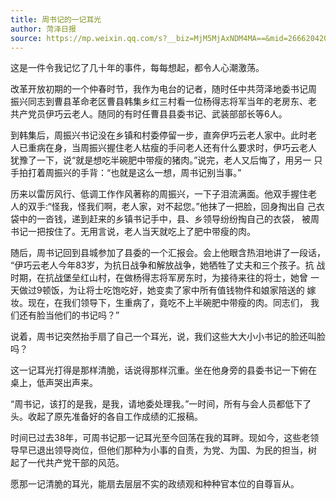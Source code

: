 ```yaml
---
title: 周书记的一记耳光 
author: 菏泽日报
source: https://mp.weixin.qq.com/s?__biz=MjM5MjAxNDM4MA==&mid=2666204201&idx=1&sn=928a514fd00602d408ab17dc54641ce1&chksm=bdb3656a8ac4ec7cc8fed2e5a0c47427d4443f830337b1c5b8950c4c366a1f10fe200f67d7d2&mpshare=1&scene=1&srcid=0707d7cnP367rLlLptfZezCo&pass_ticket=bHOQHv3mxIBklquzlTA23eVi2XuU4Tn8Y2hu%2BITIekldkuWTDvFRLYAAIciqBHU0#rd
---
```


这是一件令我记忆了几十年的事件，每每想起，都令人心潮激荡。

改革开放初期的一个仲春时节，我作为电台的记者，随时任中共菏泽地委书记周
振兴同志到曹县革命老区曹县韩集乡红三村看一位杨得志将军当年的老房东、老
共产党员伊巧云老人。随同的有时任曹县县委书记、武装部部长等6人。

到韩集后，周振兴书记没在乡镇和村委停留一步，直奔伊巧云老人家中。此时老
人已重病在身，当周振兴握住老人枯瘦的手问老人还有什么要求时，伊巧云老人
犹豫了一下，说“就是想吃半碗肥中带瘦的猪肉。”说完，老人又后悔了，用另一
只手拍打着周振兴的手背：“也就是这么一想，周书记别当事。”

历来以雷厉风行、低调工作作风著称的周振兴，一下子泪流满面。他双手握住老
人的双手:“怪我，怪我们啊，老人家，对不起您。”他抹了一把脸，回身掏出自
己衣袋中的一沓钱，递到赶来的乡镇书记手中，县、乡领导纷纷掏自己的衣袋，
被周书记一把按住了。无用言说，老人当天就吃上了肥中带瘦的肉。

随后，周书记回到县城参加了县委的一个汇报会。会上他眼含热泪地讲了一段话，
“伊巧云老人今年83岁，为抗日战争和解放战争，她牺牲了丈夫和三个孩子。抗
战时期，在抗战堡垒红山村，在做杨得志将军房东时，为接待来往的将士，她曾
一天做过9顿饭，为让将士吃饱吃好，她变卖了家中所有值钱物件和娘家陪送的
嫁妆。现在，在我们领导下，生重病了，竟吃不上半碗肥中带瘦的肉。同志们，
我们还有脸当他们的书记吗？”

说着，周书记突然抬手扇了自己一个耳光，说，我们这些大大小小书记的脸还叫脸吗？

这一记耳光打得是那样清脆，话说得那样沉重。坐在他身旁的县委书记一下俯在
桌上，低声哭出声来。

“周书记，该打的是我，是我，请地委处理我。”一时间，所有与会人员都低下了
头。收起了原先准备好的各自工作成绩的汇报稿。

时间已过去38年，可周书记那一记耳光至今回荡在我的耳畔。现如今，这些老领
导早已退出领导岗位，但他们那种为小事的自责，为党、为国、为民的担当，树
起了一代共产党干部的风范。

愿那一记清脆的耳光，能扇去层层不实的政绩观和种种官本位的自尊盲从。
